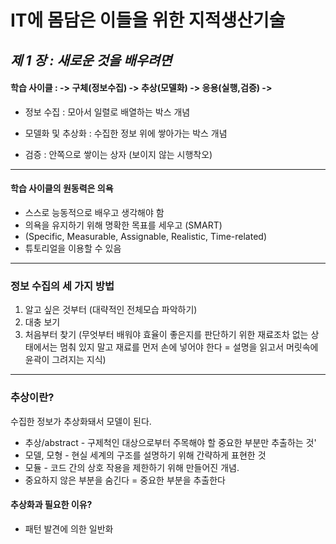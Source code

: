 # IT에 몸담은 이들을 위한 지적생산기술

## _제 1 장 : 새로운 것을 배우려면_

#### 학습 사이클 : -> 구체(정보수집) -> 추상(모델화) -> 응용(실행,검증) ->

- 정보 수집 : 모아서 일렬로 배열하는 박스 개념

- 모델화 및 추상화 : 수집한 정보 위에 쌓아가는 박스 개념

- 검증 : 안쪽으로 쌓이는 상자 (보이지 않는 시행착오)

---

#### 학습 사이클의 원동력은 **의욕**

- 스스로 능동적으로 배우고 생각해야 함
- 의욕을 유지하기 위해 명확한 목표를 세우고 (SMART)
- (Specific, Measurable, Assignable, Realistic, Time-related)
- 튜토리얼을 이용할 수 있음

---

### 정보 수집의 세 가지 방법

1. 알고 싶은 것부터 (대략적인 전체모습 파악하기)
2. 대충 보기
3. 처음부터 찾기 (무엇부터 배워야 효율이 좋은지를 판단하기 위한 재료조차 없는 상태에서는 멈춰 있지 말고 재료를 먼저 손에 넣어야 한다 = 설명을 읽고서 머릿속에 윤곽이 그려지는 지식)

---

### 추상이란?

수집한 정보가 추상화돼서 모델이 된다.

- 추상/abstract - 구제척인 대상으로부터 주목해야 할 중요한 부분만 추출하는 것'
- 모델, 모형 - 현실 세계의 구조를 설명하기 위해 간략하게 표현한 것
- 모듈 - 코드 간의 상호 작용을 제한하기 위해 만들어진 개념.
- 중요하지 않은 부분을 숨긴다 = 중요한 부분을 추출한다

#### 추상화과 필요한 이유?

- 패턴 발견에 의한 일반화
